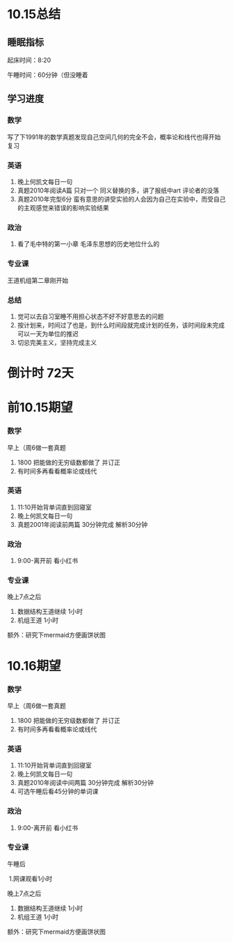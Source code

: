 # 10.15总结

## 睡眠指标

起床时间：8:20

午睡时间：60分钟（但没睡着



## 学习进度

### 数学

写了下1991年的数学真题发现自己空间几何的完全不会，概率论和线代也得开始复习

### 英语

1. 晚上何凯文每日一句
2. 真题2010年阅读A篇 只对一个 同义替换的多，讲了报纸中art 评论者的没落
3.  真题2010年完型6分 蛮有意思的讲受实验的人会因为自己在实验中，而受自己的主观感觉来错误的影响实验结果

### 政治

1. 看了毛中特的第一小章 毛泽东思想的历史地位什么的

### 专业课

王道机组第二章刚开始



### 总结

1. 觉可以去自习室睡不用担心状态不好不好意思去的问题
2. 按计划来，时间过了也是，到什么时间段就完成计划的任务，该时间段未完成可以一天为单位的推迟
3. 切忌完美主义，坚持完成主义

# 倒计时 72天





# 前10.15期望

### 数学

早上（周6做一套真题

1. 1800 把能做的无穷级数都做了 并订正
2. 有时间多再看看概率论或线代

### 英语

1. 11:10开始背单词直到回寝室
2. 晚上何凯文每日一句
3. 真题2001年阅读前两篇 30分钟完成 解析30分钟 

### 政治

1. 9:00-离开前 看小红书

### 专业课

晚上7点之后

1. 数据结构王道继续 1小时
2. 机组王道 1小时





额外：研究下mermaid方便画饼状图

# 10.16期望

### 数学

早上（周6做一套真题

1. 1800 把能做的无穷级数都做了 并订正
2. 有时间多再看看概率论或线代

### 英语

1. 11:10开始背单词直到回寝室
2. 晚上何凯文每日一句
3. 真题2010年阅读中间两篇 30分钟完成 解析30分钟 
4. 可选午睡后看45分钟的单词课

### 政治

1. 9:00-离开前 看小红书

### 专业课

午睡后

​	1.网课观看1小时

晚上7点之后

1. 数据结构王道继续 1小时
2. 机组王道 1小时





额外：研究下mermaid方便画饼状图
